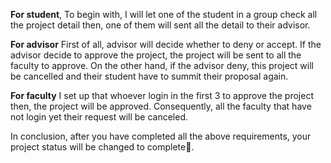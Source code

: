 **For student**,
To begin with, I will let one of the student in a group check all the project detail then, one of them will
sent all the detail to their advisor.

**For advisor**
First of all, advisor will decide whether to deny or accept.
If the advisor decide to approve the project, the project will be sent to all the faculty to approve.
On the other hand, if the advisor deny, this project will be cancelled and their student 
have to summit their proposal again.

**For faculty**
I set up that whoever login  in the first 3 to approve the project then, the project will be approved.
Consequently, all the faculty that have not login yet their request will be canceled. 

In conclusion, after you have completed all the above requirements, your project status will be changed to
complete🥳.
